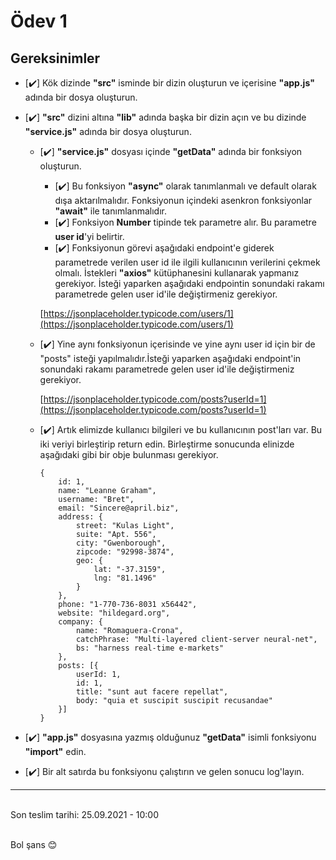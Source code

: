 # Ödev 1

## Gereksinimler

- [✔️] Kök dizinde **"src"** isminde bir dizin oluşturun ve içerisine **"app.js"** adında bir dosya oluşturun.
- [✔️] **"src"** dizini altına **"lib"** adında başka bir dizin açın ve bu dizinde **"service.js"** adında bir dosya oluşturun.

  - [✔️] **"service.js"** dosyası içinde **"getData"** adında bir fonksiyon oluşturun.

    - [✔️] Bu fonksiyon **"async"** olarak tanımlanmalı ve default olarak dışa aktarılmalıdır. Fonksiyonun içindeki asenkron fonksiyonlar **"await"** ile tanımlanmalıdır.
    - [✔️] Fonksiyon **Number** tipinde tek parametre alır. Bu parametre **user id**'yi belirtir.
    - [✔️] Fonksiyonun görevi aşağıdaki endpoint'e giderek parametrede verilen user id ile ilgili kullanıcının verilerini çekmek olmalı. İstekleri **"axios"** kütüphanesini kullanarak yapmanız gerekiyor. İsteği yaparken aşağıdaki endpointin sonundaki rakamı parametrede gelen user id'ile değiştirmeniz gerekiyor.

    [https://jsonplaceholder.typicode.com/users/1](https://jsonplaceholder.typicode.com/users/1)

  - [✔️] Yine aynı fonksiyonun içerisinde ve yine aynı user id için bir de "posts" isteği yapılmalıdır.İsteği yaparken aşağıdaki endpoint'in sonundaki rakamı parametrede gelen user id'ile değiştirmeniz gerekiyor.

    [https://jsonplaceholder.typicode.com/posts?userId=1](https://jsonplaceholder.typicode.com/posts?userId=1)

  - [✔️] Artık elimizde kullanıcı bilgileri ve bu kullanıcının post'ları var. Bu iki veriyi birleştirip return edin. Birleştirme sonucunda elinizde aşağıdaki gibi bir obje bulunması gerekiyor.

    ```
    {
    	id: 1,
    	name: "Leanne Graham",
    	username: "Bret",
    	email: "Sincere@april.biz",
    	address: {
    		street: "Kulas Light",
    		suite: "Apt. 556",
    		city: "Gwenborough",
    		zipcode: "92998-3874",
    		geo: {
    			lat: "-37.3159",
    			lng: "81.1496"
    		}
    	},
    	phone: "1-770-736-8031 x56442",
    	website: "hildegard.org",
    	company: {
    		name: "Romaguera-Crona",
    		catchPhrase: "Multi-layered client-server neural-net",
    		bs: "harness real-time e-markets"
    	},
    	posts: [{
    		userId: 1,
    		id: 1,
    		title: "sunt aut facere repellat",
    		body: "quia et suscipit suscipit recusandae"
    	}]
    }
    ```

- [✔️] **"app.js"** dosyasına yazmış olduğunuz **"getData"** isimli fonksiyonu **"import"** edin.
- [✔️] Bir alt satırda bu fonksiyonu çalıştırın ve gelen sonucu log'layın.

---

\
Son teslim tarihi: 25.09.2021 - 10:00

\
Bol şans :blush:
